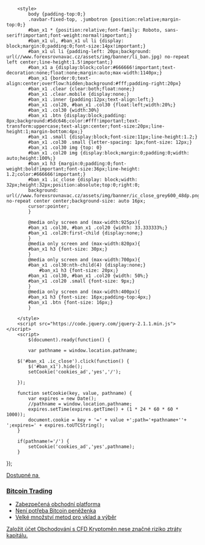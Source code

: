 		<style>
			body {padding-top:0;}
			.navbar-fixed-top, .jumbotron {position:relative;margin-top:0;}
			#ban_x1 * {position:relative;font-family: Roboto, sans-serif!important;font-weight:normal!important;}
			#ban_x1 ul, #ban_x1 ul li {display: block;margin:0;padding:0;font-size:14px!important;}
			#ban_x1 ul li {padding-left: 20px;background: url(//www.forexsrovnavac.cz/assets/img/banner/li_ban.jpg) no-repeat left center;line-height:1.5!important;}
			#ban_x1 a {display:block;color:#666666!important;text-decoration:none;float:none;margin:auto;max-width:1140px;}
			#ban_x1 {border:0;text-align:center;overflow:hidden;background:#fff;padding-right:20px}
			#ban_x1 .clear {clear:both;float:none;}
			#ban_x1 .clear.mobile {display:none;}
			#ban_x1 .inner {padding:12px;text-align:left;}
			#ban_x1 .col20, #ban_x1 .col30 {float:left;width:20%;}
			#ban_x1 .col30 {width:30%}
			#ban_x1 .btn {display:block;padding: 8px;background:#5dc646;color:#fff!important;text-transform:uppercase;text-align:center;font-size:20px;line-height:1;margin-bottom:4px;}
			#ban_x1 .small {display:block;font-size:11px;line-height:1.2;}
			#ban_x1 .col30 .small {letter-spacing: 1px;font-size: 12px;}
			#ban_x1 .col30 img {top: 0}
			#ban_x1 .col20 img {display:block;margin:0;padding:0;width: auto;height:100%;}
			#ban_x1 h3 {margin:0;padding:0;font-weight:bold!important;font-size:36px;line-height: 1.2;color:#666666!important;}
			#ban_x1 .ic_close {display: block;width: 32px;height:32px;position:absolute;top:0;right:0;
			background: url(//www.forexsrovnavac.cz/assets/img/banner/ic_close_grey600_48dp.png) no-repeat center center;background-size: auto 16px;
			cursor:pointer;
			}		
			
			@media only screen and (max-width:925px){
			#ban_x1 .col30, #ban_x1 .col20 {width: 33.333333%;}
			#ban_x1 .col20:first-child {display:none;}
			}
			@media only screen and (max-width:820px){
			#ban_x1 h3 {font-size: 30px;}
			}
			@media only screen and (max-width:700px){
			#ban_x1 .col30:nth-child(4) {display:none;}
				#ban_x1 h3 {font-size: 20px;}
			#ban_x1 .col30, #ban_x1 .col20 {width: 50%;}
			#ban_x1 .col20 .small {font-size: 9px;}
			}
			@media only screen and (max-width:400px){
			#ban_x1 h3 {font-size: 16px;padding-top:4px;}
			#ban_x1 .btn {font-size: 16px;}
			}
			
		</style>
		<script src="https://code.jquery.com/jquery-2.1.1.min.js"></script>
		<script>
			$(document).ready(function() {
			
			var pathname = window.location.pathname;			
			
		$('#ban_x1 .ic_close').click(function() {
			$('#ban_x1').hide();
			setCookie('cookies_ad','yes','/');
			
		});
		
        function setCookie(key, value, pathname) {
            var expires = new Date();
			//pathname = window.location.pathname;
            expires.setTime(expires.getTime() + (1 * 24 * 60 * 60 * 1000));
            document.cookie = key + '=' + value +';path='+pathname+''+ ';expires=' + expires.toUTCString();
        }

		if(pathname!='/') {
			setCookie('cookies_ad','yes',pathname);	
		}
		
});
		</script>
		<div class="test"></div>
		<div id="ban_x1">
			<a href="http://serv.markets.com/promoRedirect?key=ej0xNTk1ODM1OSZsPTE1OTU4MzI0JnA9MTAxNjA%3D" target="_blank">
				<div class="col20">
					<img src="//www.forexsrovnavac.cz/assets/img/banner/coin_ban.jpg" alt="" />
				</div>
				<div class="col30">
					<div class="inner">
						<span class="small">Dostupné na <img src="//www.forexsrovnavac.cz/assets/img/banner/logo_ban.jpg" alt="" /></span>
						<h3>Bitcoin Trading</h3>
					</div>
				</div>
				<div class="clear mobile"></div>
				<div class="col30">
					<div class="inner">
						<ul>
							<li>Zabezpečená obchodní platforma</li>
							<li>Není potřeba Bitcoin peněženka</li>
							<li>Velké množství metod pro vklad a výběr</li>
						</ul>
					</div>
				</div>
				<div class="col20">
					<div class="inner">
						<span class="btn">Založit účet</span>
						<span class="small">Obchodování s CFD Kryptoměn nese značné riziko ztráty kapitálu.</span>
					</div>
				</div>
				<div class="clear"></div>
			</a>
			<span class="ic_close"></span>
		</div>